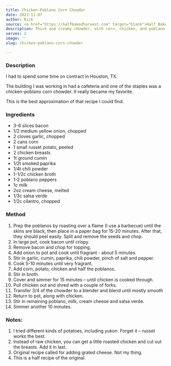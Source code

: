 ```yaml
---
title: Chicken-Poblano Corn Chowder
date: 2023-11-07
author: Rick
source: <a href="https://halfbakedharvest.com" target="blank">Half Baked Harvest</a>
description: Thick and creamy chowder, with corn, chicken, and poblano peppers
serves: 2
image: ''
slug: chicken-poblano-corn-chowder

---
```

### Description

I had to spend some time on contract in Houston, TX.

The building I was working in had a cafeteria and one of the staples was a chicken-poblano corn chowder. It really became my favorite.

This is the best approximation of that recipe I could find.

### Ingredients

- 3-6 slices bacon
- 1/2 medium yellow onion, chopped
- 2 cloves garlic, chopped
- 2 cans corn
- 1 small russet potato, peeled
- 2 chicken breasts
- 1t ground cumin
- 1/2t smoked paprika
- 1/4t chili powder
- 1-1/2c chicken broth
- 1-2 poblano peppers
- 1c milk
- 2oz cream cheese, melted
- 1/3c salsa verde
- 1/2c cilantro, chopped

### Method

 1. Prep the poblanos by roasting over a flame (I use a barbecue) until the skins are black, then place in a paper bag for 15-20 minutes.  After that, they should peel easily.  Split and remove the seeds and chop.
 1. In large pot, cook bacon until crispy.
 1. Remove bacon and chop for topping.
 1. Add onion to pot and cook until fragrant - about 5 minutes.
 1. Stir in garlic, cumin, paprika, chili powder, pinch of salt and pepper.
 1. Cook 5-10 minutes until very fragrant.
 1. Add corn, potato, chicken and half the poblanos.
 1. Stir in broth.
 1. Cover and simmer for 15 minutes &ndash; until chicken is cooked through.
 1. Pull chicken out and shred with a couple of forks.
 1. Transfer 3/4 of the chowder to a blender and blend until mostly smooth
 1. Return to pot, along with chicken.
 1. Stir in remaining poblano, milk, cream cheese and salsa verde.
 1. Simmer another 10 minutes.


 ### Notes:

 1. I tried different kinds of potatoes, including yukon. Forget it &ndash; russet works the best.
 1. Instead of raw chicken, you can get a little roasted chicken and cut out the breasts.  Add it in last.
 1. Original recipe called for adding grated cheese.  Not my thing.
 1. This is a half recipe of the original.